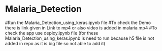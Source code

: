 # Malaria_Detection
#Run the Malaria_Detection_using_keras.ipynb file 
#To check the Demo there is link given in Link to mp4 or also video is added in malaria.mp4
#To check the app use deploy.ipynb file (for these Malaria_Detection_using_keras.ipynb is need to run because h5 file is not added in repo as it is big file so not able to add it) 
